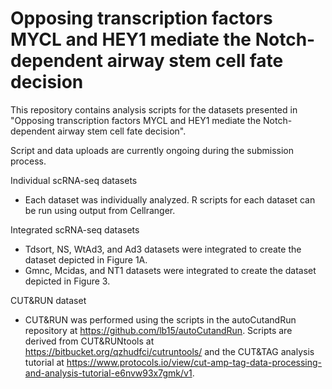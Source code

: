 # Opposing transcription factors MYCL and HEY1 mediate the Notch-dependent airway stem cell fate decision

This repository contains analysis scripts for the datasets presented in "Opposing transcription factors MYCL and HEY1 mediate the Notch-dependent airway stem cell fate decision".

Script and data uploads are currently ongoing during the submission process.

Individual scRNA-seq datasets
  - Each dataset was individually analyzed. R scripts for each dataset can be run using output from Cellranger.

Integrated scRNA-seq datasets
  - Tdsort, NS, WtAd3, and Ad3 datasets were integrated to create the dataset depicted in Figure 1A.
  - Gmnc, Mcidas, and NT1 datasets were integrated to create the dataset depicted in Figure 3.
 
CUT&RUN dataset
  - CUT&RUN was performed using the scripts in the autoCutandRun repository at https://github.com/lb15/autoCutandRun. Scripts are derived from CUT&RUNtools at https://bitbucket.org/qzhudfci/cutruntools/ and the CUT&TAG analysis tutorial at https://www.protocols.io/view/cut-amp-tag-data-processing-and-analysis-tutorial-e6nvw93x7gmk/v1.
